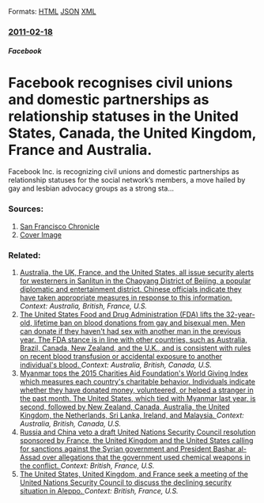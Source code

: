 
Formats: [HTML](/news/2011/02/18/facebook-recognises-civil-unions-and-domestic-partnerships-as-relationship-statuses-in-the-united-states-canada-the-united-kingdom-france.html)  [JSON](/news/2011/02/18/facebook-recognises-civil-unions-and-domestic-partnerships-as-relationship-statuses-in-the-united-states-canada-the-united-kingdom-france.json)  [XML](/news/2011/02/18/facebook-recognises-civil-unions-and-domestic-partnerships-as-relationship-statuses-in-the-united-states-canada-the-united-kingdom-france.xml)  

### [2011-02-18](/news/2011/02/18/index.md)

##### Facebook
# Facebook recognises civil unions and domestic partnerships as relationship statuses in the United States, Canada, the United Kingdom, France and Australia. 

Facebook Inc. is recognizing civil unions and domestic partnerships as relationship statuses for the social network&#8217;s members, a move hailed by gay and lesbian advocacy groups as a strong sta…


### Sources:

1. [San Francisco Chronicle](http://www.sfgate.com/cgi-bin/blogs/techchron/detail?entry_id=83325#ixzz1EGpHQYjb)
1. [Cover Image](https://s0.wp.com/i/blank.jpg)

### Related:

1. [Australia, the UK, France, and the United States, all issue security alerts for westerners in Sanlitun in the Chaoyang District of Beijing, a popular diplomatic and entertainment district. Chinese officials indicate they have taken appropriate measures in response to this information. ](/news/2015/12/24/australia-the-uk-france-and-the-united-states-all-issue-security-alerts-for-westerners-in-sanlitun-in-the-chaoyang-district-of-beijing.md) _Context: Australia, British, France, U.S._
2. [The United States Food and Drug Administration (FDA) lifts the 32-year-old, lifetime ban on blood donations from gay and bisexual men. Men can donate if they haven't had sex with another man in the previous year. The FDA stance is in line with other countries, such as Australia, Brazil, Canada, New Zealand, and the U.K., and is consistent with rules on recent blood transfusion or accidental exposure to another individual's blood. ](/news/2015/12/21/the-united-states-food-and-drug-administration-fda-lifts-the-32-year-old-lifetime-ban-on-blood-donations-from-gay-and-bisexual-men-men-c.md) _Context: Australia, British, Canada, U.S._
3. [Myanmar tops the 2015 Charities Aid Foundation's World Giving Index which measures each country's charitable behavior. Individuals indicate whether they have donated money, volunteered, or helped a stranger in the past month. The United States, which tied with Myanmar last year, is second, followed by New Zealand, Canada, Australia, the United Kingdom, the Netherlands, Sri Lanka, Ireland, and Malaysia. ](/news/2015/11/10/myanmar-tops-the-2015-charities-aid-foundation-s-world-giving-index-which-measures-each-country-s-charitable-behavior-individuals-indicate.md) _Context: Australia, British, Canada, U.S._
4. [Russia and China veto a draft United Nations Security Council resolution sponsored by France, the United Kingdom and the United States calling for sanctions against the Syrian government and President Bashar al-Assad over allegations that the government used chemical weapons in the conflict. ](/news/2017/03/1/russia-and-china-veto-a-draft-united-nations-security-council-resolution-sponsored-by-france-the-united-kingdom-and-the-united-states-calli.md) _Context: British, France, U.S._
5. [The United States, United Kingdom, and France seek a meeting of the United Nations Security Council to discuss the declining security situation in Aleppo. ](/news/2016/09/25/the-united-states-united-kingdom-and-france-seek-a-meeting-of-the-united-nations-security-council-to-discuss-the-declining-security-situat.md) _Context: British, France, U.S._
